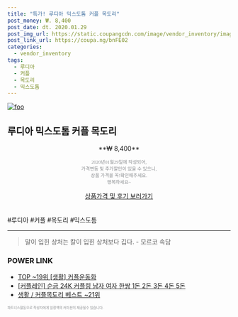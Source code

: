 ```yaml
--- 
title: "특가! 루디아 믹스도톰 커플 목도리" 
post_money: ₩. 8,400 
post_date: dt. 2020.01.29 
post_img_url: https://static.coupangcdn.com/image/vendor_inventory/images/2017/11/03/21/5/678de8d7-2f8c-450f-a4e1-bcc5588c6faa.jpg 
post_link_url: https://coupa.ng/bnFE02 
categories: 
  - vendor_inventory 
tags: 
  - 루디아 
  - 커플 
  - 목도리 
  - 믹스도톰 
--- 
```

[![foo](https://static.coupangcdn.com/image/vendor_inventory/images/2017/11/03/21/5/678de8d7-2f8c-450f-a4e1-bcc5588c6faa.jpg)](https://coupa.ng/bnFE02) 

## 루디아 믹스도톰 커플 목도리 
<p style="text-align: center;">**₩ 8,400**</p> 
<p style="text-align: center;"><span style="color: #898c8f; font-family: Georgia,Times,serif; font-size: 0.75em;">2020년01월29일에 작성되어, <br>가격변동 및 추가할인이 있을 수 있으니,<br> 상품 가격을 꼭!확인해주세요.<br>행복하세요~</span> 
</p>	 
<div markdown="0" style="text-align: center;"><a href="https://coupa.ng/bnFE02" class="btn btn--success">상품가격 및 후기 보러가기</a></div> 
<br><br> 
  #루디아 #커플 #목도리 #믹스도톰 
<hr> 

> 말이 입힌 상처는 칼이 입힌 상처보다 깁다. - 모르코 속담 


### POWER LINK

* <a href="https://blog.naver.com/fasyy4321/221783255838" target="_blank"> TOP ~19위 [생활] 커플운동화</a>
* <a href="https://blog.naver.com/fasyy4321/221786598687" target="_blank">[커플레인] 순금 24K 커플링 남자 여자 한쌍 1돈 2돈 3돈 4돈 5돈</a>
* <a href="https://blog.naver.com/santokki14/221788345842" target="_blank">생활 / 커플목도리 베스트 ~21위</a>

<span style="color: #898c8f; font-family: Georgia,Times,serif; font-size: 0.55em;">파트너스활동으로 작성자에게 일정액의 커미션이 제공될수 있습니다.</span> 
